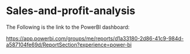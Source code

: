 # Sales-and-profit-analysis
The Following is the link to the PowerBI dashboard:

https://app.powerbi.com/groups/me/reports/d1a33180-2d86-41c9-984d-a587104fe69d/ReportSection?experience=power-bi
